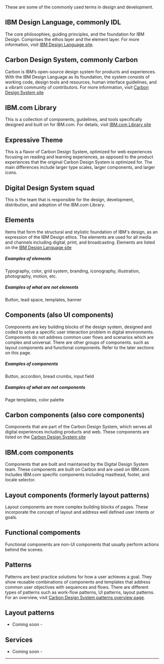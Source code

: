 
<!-- toc start --><!-- toc end -->

These are some of the commonly used terms in design and development.

## IBM Design Language, commonly IDL
The core philosophies, guiding principles, and the foundation for IBM Design. Comprises the ethos layer and the element layer. For more information, visit [IBM Design Language site](https://www.ibm.com/design/language).

## Carbon Design System, commonly Carbon
Carbon is IBM’s open-source design system for products and experiences. With the IBM Design Language as its foundation, the system consists of working code, design tools and resources, human interface guidelines, and a vibrant community of contributors. For more information, visit [Carbon Design System site](https://www.carbondesignsystem.com/)

## IBM.com Library
This is a collection of components, guidelines, and tools specifically designed and built on for IBM.com. For details, visit [IBM.com Library site](https://ibm-dotcom-library.mybluemix.net/)

## Expressive Theme
This is a flavor of Carbon Design System, optimized for web experiences focusing on reading and learning experiences, as opposed to the product experiences that the original Carbon Design System is optimized for. The main differences include larger type scales, larger components, and larger icons.

## Digital Design System squad
This is the team that is responsible for the design, development, distribution, and adoption of the IBM.com Library.

## Elements
Items that form the structural and stylistic foundation of IBM's design, as an expression of the IBM Design ethos. The elements are used for all media and channels including digital, print, and broadcasting. Elements are listed on the [IBM Design Language site](https://www.ibm.com/design/language/)

##### Examples of elements
Typography, color, grid system, branding, iconography, illustration, photography, motion, etc.

##### Examples of what are not elements
Button, lead space, templates, banner

## Components (also UI components)
Components are key building blocks of the design system, designed and coded to solve a specific user interaction problem in digital environments. Components do not address common user flows and scenarios which are complex and universal. There are other groups of components. such as layout components and functional components. Refer to the later sections on this page.

##### Examples of components
Button, accordion, bread crumbs, input field

##### Examples of what are not components
Page templates, color palette

## Carbon components (also core components)
Components that are part of the Carbon Design System, which serves all digital experiences including products and web. These components are listed on the [Carbon Design System site](https://www.carbondesignsystem.com/components/overview)

## IBM.com components
Components that are built and maintained by the Digital Design System team. These components are built on Carbon and are used on IBM.com. Includes IBM.com specific components including masthead, footer, and locale selector.

## Layout components (formerly layout patterns)
Layout components are more complex building blocks of pages. These incorporate the concept of layout and address well defined user intents or goals.

## Functional compoments
Functional components are non-UI components that usually perform actions behind the scenes.

## Patterns
Patterns are best practice solutions for how a user achieves a goal. They show reusable combinations of components and templates that address common user objectives with sequences and flows. There are different types of patterns such as work-flow patterns, UI patterns, layout patterns. For an overview, visit [Carbon Design System patterns overview page](https://www.carbondesignsystem.com/patterns/overview).

## Layout patterns
- Coming soon -

## Services
- Coming soon -

---

<!-- backlinks start --><!-- backlinks end -->